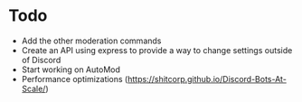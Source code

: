 # Todo

* Add the other moderation commands
* Create an API using express to provide a way to change settings outside of Discord
* Start working on AutoMod
* Performance optimizations (https://shitcorp.github.io/Discord-Bots-At-Scale/)